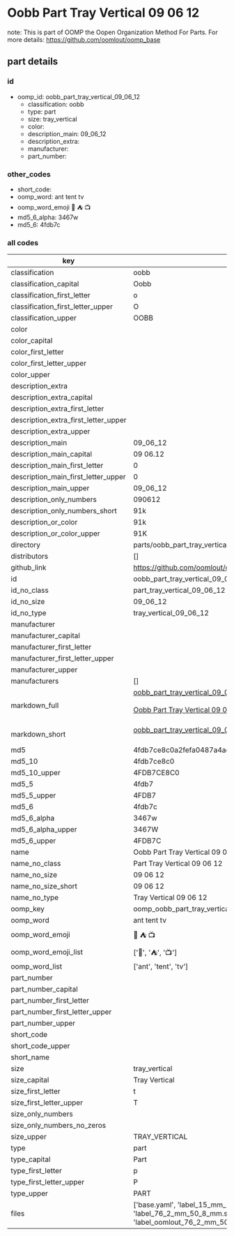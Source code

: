 # Oobb Part Tray Vertical 09 06 12  

note: This is part of OOMP the Oopen Organization Method For Parts. For more details: https://github.com/oomlout/oomp_base

##  part details





### id
* oomp_id: oobb_part_tray_vertical_09_06_12
  * classification: oobb
  * type: part
  * size: tray_vertical
  * color: 
  * description_main: 09_06_12
  * description_extra: 
  * manufacturer: 
  * part_number: 

### other_codes
* short_code: 
* oomp_word: ant tent tv
* oomp_word_emoji :ant: :tent: :tv:
* md5_6_alpha: 3467w
* md5_6: 4fdb7c

### all codes 
| key | value |  
| --- | --- |  
| classification | oobb |  
| classification_capital | Oobb |  
| classification_first_letter | o |  
| classification_first_letter_upper | O |  
| classification_upper | OOBB |  
| color |  |  
| color_capital |  |  
| color_first_letter |  |  
| color_first_letter_upper |  |  
| color_upper |  |  
| description_extra |  |  
| description_extra_capital |  |  
| description_extra_first_letter |  |  
| description_extra_first_letter_upper |  |  
| description_extra_upper |  |  
| description_main | 09_06_12 |  
| description_main_capital | 09 06.12 |  
| description_main_first_letter | 0 |  
| description_main_first_letter_upper | 0 |  
| description_main_upper | 09_06_12 |  
| description_only_numbers | 090612 |  
| description_only_numbers_short | 91k |  
| description_or_color | 91k |  
| description_or_color_upper | 91K |  
| directory | parts/oobb_part_tray_vertical_09_06_12 |  
| distributors | [] |  
| github_link | https://github.com/oomlout/oomlout_oomp_part_src/tree/main/parts/oobb_part_tray_vertical_09_06_12/working |  
| id | oobb_part_tray_vertical_09_06_12 |  
| id_no_class | part_tray_vertical_09_06_12 |  
| id_no_size | 09_06_12 |  
| id_no_type | tray_vertical_09_06_12 |  
| manufacturer |  |  
| manufacturer_capital |  |  
| manufacturer_first_letter |  |  
| manufacturer_first_letter_upper |  |  
| manufacturer_upper |  |  
| manufacturers | [] |  
| markdown_full | [oobb_part_tray_vertical_09_06_12](https://github.com/oomlout/oomlout_oomp_part_src/tree/main/parts/oobb_part_tray_vertical_09_06_12/working)<br>[](https://github.com/oomlout/oomlout_oomp_part_src/tree/main/parts/oobb_part_tray_vertical_09_06_12/working)<br>[Oobb Part Tray Vertical 09 06 12](https://github.com/oomlout/oomlout_oomp_part_src/tree/main/parts/oobb_part_tray_vertical_09_06_12/working)<br><br> |  
| markdown_short | [oobb_part_tray_vertical_09_06_12](https://github.com/oomlout/oomlout_oomp_part_src/tree/main/parts/oobb_part_tray_vertical_09_06_12/working)<br><br> |  
| md5 | 4fdb7ce8c0a2fefa0487a4ac85f5e814 |  
| md5_10 | 4fdb7ce8c0 |  
| md5_10_upper | 4FDB7CE8C0 |  
| md5_5 | 4fdb7 |  
| md5_5_upper | 4FDB7 |  
| md5_6 | 4fdb7c |  
| md5_6_alpha | 3467w |  
| md5_6_alpha_upper | 3467W |  
| md5_6_upper | 4FDB7C |  
| name | Oobb Part Tray Vertical 09 06 12 |  
| name_no_class | Part Tray Vertical 09 06 12 |  
| name_no_size | 09 06 12 |  
| name_no_size_short | 09 06 12 |  
| name_no_type | Tray Vertical 09 06 12 |  
| oomp_key | oomp_oobb_part_tray_vertical_09_06_12 |  
| oomp_word | ant tent tv |  
| oomp_word_emoji | :ant: :tent: :tv: |  
| oomp_word_emoji_list | [':ant:', ':tent:', ':tv:'] |  
| oomp_word_list | ['ant', 'tent', 'tv'] |  
| part_number |  |  
| part_number_capital |  |  
| part_number_first_letter |  |  
| part_number_first_letter_upper |  |  
| part_number_upper |  |  
| short_code |  |  
| short_code_upper |  |  
| short_name |  |  
| size | tray_vertical |  
| size_capital | Tray Vertical |  
| size_first_letter | t |  
| size_first_letter_upper | T |  
| size_only_numbers |  |  
| size_only_numbers_no_zeros |  |  
| size_upper | TRAY_VERTICAL |  
| type | part |  
| type_capital | Part |  
| type_first_letter | p |  
| type_first_letter_upper | P |  
| type_upper | PART |  
| files | ['base.yaml', 'label_15_mm_30_mm.pdf', 'label_15_mm_30_mm.svg', 'label_76_2_mm_50_8_mm.pdf', 'label_76_2_mm_50_8_mm.svg', 'label_oomlout_76_2_mm_50_8_mm.pdf', 'label_oomlout_76_2_mm_50_8_mm.svg', 'readme.md', 'working.json', 'working.yaml'] |  

